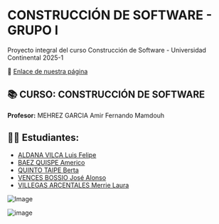 <h1>CONSTRUCCIÓN DE SOFTWARE - GRUPO I</h1>
<p>Proyecto integral del curso Construcción de Software - Universidad Continental 2025-1</p>

<p>🔗 <a href="https://mvillegasuc.github.io/Proyecto_CS/">Enlace de nuestra página</a></p>

<h2>📚 CURSO: CONSTRUCCIÓN DE SOFTWARE</h2>
<p><strong>Profesor:</strong> MEHREZ GARCIA Amir Fernando Mamdouh</p>

<h2>👨‍🎓 Estudiantes:</h2>
<ul>
  <li><a href="ALDANA/">ALDANA VILCA Luis Felipe</a></li>
  <li><a href="BAEZ/">BAEZ QUISPE Americo</a></li>
  <li><a href="QUINTO/">QUINTO TAIPE Berta</a></li>
  <li><a href="VENCES/">VENCES BOSSIO José Alonso</a></li>
  <li><a href="VILLEGAS/">VILLEGAS ARCENTALES Merrie Laura</a></li>
</ul>

![Image](https://github.com/user-attachments/assets/761b31f3-53d2-4a96-9f10-4bec5965fca4)

![image](https://github.com/user-attachments/assets/b05be56a-444c-4d29-a6c7-57bf763d2171)


